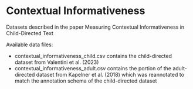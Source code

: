 # Contextual Informativeness

Datasets described in the paper Measuring Contextual Informativeness in Child-Directed Text

Available data files:
 - contextual_informativeness_child.csv contains the child-directed dataset from Valentini et al. (2023)
 - contextual_informativeness_adult.csv contains the portion of the adult-directed dataset from Kapelner et al. (2018) which was reannotated to match the annotation schema of the child-directed dataset
